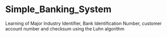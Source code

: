 # Simple_Banking_System

Learning of Major Industry Identifier, Bank Identification Number, customer account number and checksum using the Luhn algorithm
